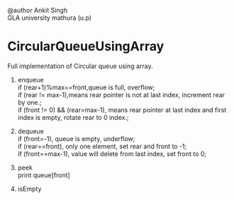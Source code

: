 @author Ankit Singh\
GLA university mathura (u.p)

# CircularQueueUsingArray
Full implementation of Circular queue using array.

1. enqueue\
if (rear+1)%max==front,queue is full, overflow;\
if (rear != max-1),means rear pointer is not at last index, increment rear by one.;\
if (front != 0) && (rear=max-1), means rear pointer at last index and first index is empty, rotate rear to 0 index.;

2. dequeue\
if (front=-1), queue is empty, underflow;\
if (rear==front), only one element, set rear and front to -1;\
if (front==max-1), value will delete from last index, set front to 0;

3. peek\
print queue[front]

4. isEmpty
